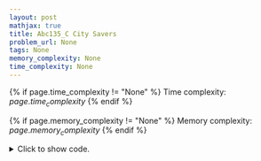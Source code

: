 ```yaml
---
layout: post
mathjax: true
title: Abc135_C City Savers
problem_url: None
tags: None
memory_complexity: None
time_complexity: None
---
```




{% if page.time_complexity != "None" %}
Time complexity: ${{ page.time_complexity }}$
{% endif %}

{% if page.memory_complexity != "None" %}
Memory complexity: ${{ page.memory_complexity }}$
{% endif %}

<details>
<summary>
<p style="display:inline">Click to show code.</p>
</summary>
```cpp
{% raw %}
using namespace std;
using vi = vector<int>;
using ll = long long;
int main(void)
{
    int n;
    ll cur_killed, total_killed;
    vi a, b;
    cin >> n;
    a.resize(n + 1), b.resize(n);
    for (auto &ai : a)
        cin >> ai;
    for (auto &bi : b)
        cin >> bi;
    total_killed = 0;
    for (int i = 0; i < n; ++i)
    {
        cur_killed = min(b[i], a[i] + a[i + 1]);
        total_killed += cur_killed;
        a[i + 1] -= max(0LL, cur_killed - a[i]);
    }
    cout << total_killed << endl;
    return 0;
}

{% endraw %}
```
</details>

